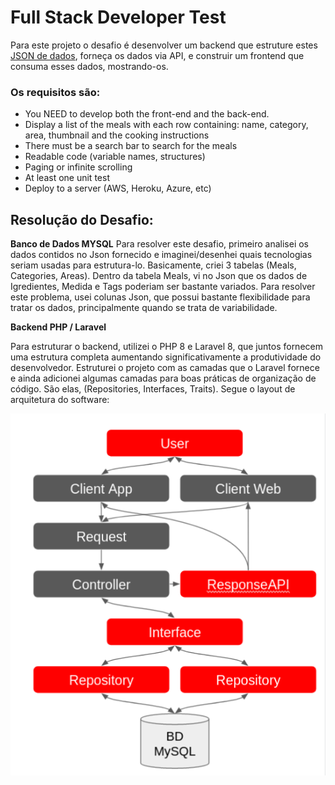 # Full Stack Developer Test

Para este projeto o desafio é desenvolver um backend que estruture estes [JSON de dados](https://www.themealdb.com/api/json/v1/1/search.php?s=), forneça os dados via API, e construir um frontend que consuma esses dados, mostrando-os. 

### Os requisitos são:
* You NEED to develop both the front-end and the back-end.
* Display a list of the meals with each row containing: name, category, area, thumbnail and the cooking instructions
* There must be a search bar to search for the meals
* Readable code (variable names, structures)
* Paging or infinite scrolling
* At least one unit test
* Deploy to a server (AWS, Heroku, Azure, etc)

## Resolução do Desafio:

**Banco de Dados MYSQL**
Para resolver este desafio, primeiro analisei os dados contidos no Json fornecido e imaginei/desenhei quais tecnologias seriam usadas para estrutura-lo. Basicamente, criei 3 tabelas (Meals, Categories, Areas). 
Dentro da tabela Meals, vi no Json que os dados de Igredientes, Medida e Tags poderiam ser bastante variados. Para resolver este problema, usei colunas Json, que possui bastante flexibilidade para tratar os dados, principalmente quando se trata de variabilidade. 

**Backend PHP / Laravel**

Para estruturar o backend, utilizei o PHP 8 e Laravel 8, que juntos fornecem uma estrutura completa aumentando significativamente a produtividade do desenvolvedor. Estruturei o projeto com as camadas que o Laravel fornece e ainda adicionei algumas camadas para boas práticas de organização de código. São elas, (Repositories, Interfaces, Traits). 
Segue o layout de arquitetura do software:

![Arquitetura simples de Sofware](./arquitetura-simples.png)